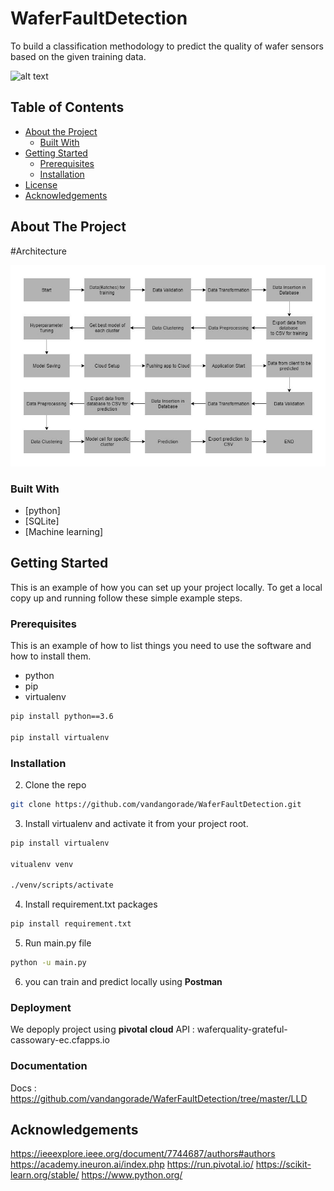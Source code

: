 # WaferFaultDetection
To build a classification methodology to predict the quality of wafer sensors based on the given training data. 

![alt text](https://www.rsipvision.com/wp-content/uploads/2018/08/Macro-Defects-Detection-1.jpg)

<!-- TABLE OF CONTENTS -->
## Table of Contents

* [About the Project](#about-the-project)
  * [Built With](#built-with)
* [Getting Started](#getting-started)
  * [Prerequisites](#prerequisites)
  * [Installation](#installation)
* [License](#license)
* [Acknowledgements](#acknowledgements)


<!-- ABOUT THE PROJECT -->
## About The Project
#Architecture

![alt text](https://github.com/vandangorade/WaferFaultDetection/blob/master/wafer_proj_pipeline.jpg)

### Built With
* [python]
* [SQLite]
* [Machine learning]


<!-- GETTING STARTED -->
## Getting Started

This is an example of how you can set up your project locally.
To get a local copy up and running follow these simple example steps.

### Prerequisites

This is an example of how to list things you need to use the software and how to install them.
* python
* pip
* virtualenv

```sh
pip install python==3.6

pip install virtualenv
```

### Installation

2. Clone the repo
```sh
git clone https://github.com/vandangorade/WaferFaultDetection.git
```
3. Install virtualenv and activate it from your project root.
```sh
pip install virtualenv

vitualenv venv

./venv/scripts/activate
```
4. Install requirement.txt packages
```sh
pip install requirement.txt
```
5. Run main.py file
```sh
python -u main.py
```
6. you can train and predict locally using **Postman**

### Deployment
We depoply project using **pivotal cloud**
API : waferquality-grateful-cassowary-ec.cfapps.io

### Documentation
Docs : https://github.com/vandangorade/WaferFaultDetection/tree/master/LLD

<!-- ACKNOWLEDGEMENTS -->
## Acknowledgements

https://ieeexplore.ieee.org/document/7744687/authors#authors
https://academy.ineuron.ai/index.php
https://run.pivotal.io/
https://scikit-learn.org/stable/
https://www.python.org/

